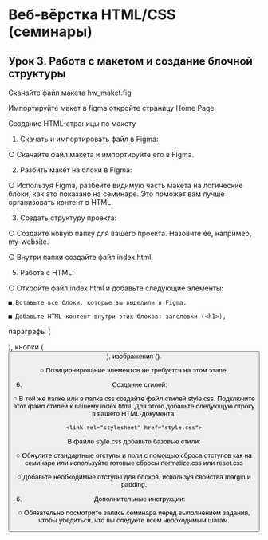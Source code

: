 # Веб-вёрстка HTML/CSS (семинары)
## Урок 3. Работа с макетом и создание блочной структуры

Скачайте файл макета hw_maket.fig

Импортируйте макет в figma
откройте страницу Home Page

Создание HTML-страницы по макету

1. Скачать и импортировать файл в Figma:

  ○ Скачайте файл макета и импортируйте его в Figma.
  
2. Разбить макет на блоки в Figma:

  ○ Используя Figma, разбейте видимую часть макета на логические блоки,
как это показано на семинаре. Это поможет вам лучше организовать
контент в HTML.

3. Создать структуру проекта:

  ○ Создайте новую папку для вашего проекта. Назовите её, например,
my-website.

  ○ Внутри папки создайте файл index.html.
  
5. Работа с HTML:

  ○ Откройте файл index.html и добавьте следующие элементы:
  
    ■ Вставьте все блоки, которые вы выделили в Figma.
    
    ■ Добавьте HTML-контент внутри этих блоков: заголовки (<h1>),
параграфы (<p>), кнопки (<button>), изображения (<img>).

  ○ Позиционирование элементов не требуется на этом этапе.
  
6. Создание стилей:

  ○ В той же папке или в папке css создайте файл стилей style.css.
Подключите этот файл стилей к вашему index.html. Для этого добавьте следующую
строку в <head> вашего HTML-документа:

```
<link rel="stylesheet" href="style.css">
```

В файле style.css добавьте базовые стили:

  ○ Обнулите стандартные отступы и поля с помощью сброса отступов как
на семинаре или используйте готовые сбросы normalize.css или reset.css

  ○ Добавьте необходимые отступы для блоков, используя свойства margin
и padding.

6. Дополнительные инструкции:

  ○ Обязательно посмотрите запись семинара перед выполнением задания,
чтобы убедиться, что вы следуете всем необходимым шагам.
